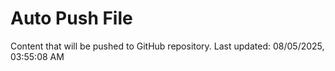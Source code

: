 # Auto Push File

Content that will be pushed to GitHub repository.
Last updated: 08/05/2025, 03:55:08 AM